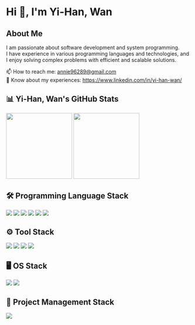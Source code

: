 # Hi 👋, I'm Yi-Han, Wan  

## About Me  
I am passionate about software development and system programming.  
I have experience in various programming languages and technologies, and I enjoy solving complex problems with efficient and scalable solutions.  

📫 How to reach me: annie96289@gmail.com  
🔗 Know about my experiences: https://www.linkedin.com/in/yi-han-wan/

## 📊 Yi-Han, Wan's GitHub Stats  
<div align="left">
  <img height="180em" src="https://github-readme-stats.vercel.app/api?username=56han&show_icons=true&theme=dark" />
  <img height="180em" src="https://github-readme-stats.vercel.app/api/top-langs/?username=56han&layout=compact&langs_count=6&theme=dark" />
</div>


## 🛠 Programming Language Stack  
<p align="left">
  <a href="https://www.cprogramming.com/"><img src="https://img.shields.io/badge/-C-A8B9CC?style=flat-square&logo=c&logoColor=white"/></a>
  <a href="https://isocpp.org/"><img src="https://img.shields.io/badge/-C++-00599C?style=flat-square&logo=c%2B%2B&logoColor=white"/></a>
  <a href="https://www.python.org/"><img src="https://img.shields.io/badge/-Python-3776AB?style=flat-square&logo=python&logoColor=white"/></a>
  <a href="https://opencv.org/"><img src="https://img.shields.io/badge/-OpenCV-5C3EE8?style=flat-square&logo=opencv&logoColor=white"/></a>
  <a href="https://www.mathworks.com/products/matlab.html"><img src="https://img.shields.io/badge/-MATLAB-0076A8?style=flat-square&logo=mathworks&logoColor=white"/></a>
  <a href="https://www.mysql.com/"><img src="https://img.shields.io/badge/-SQL-4479A1?style=flat-square&logo=mysql&logoColor=white"/></a>
</p>

## ⚙️ Tool Stack  
<p align="left">
  <a href="https://git-scm.com/"><img src="https://img.shields.io/badge/-Git-F05032?style=flat-square&logo=git&logoColor=white"/></a>
  <a href="https://visualstudio.microsoft.com/"><img src="https://img.shields.io/badge/-Visual_Studio-5C2D91?style=flat-square&logo=visual-studio&logoColor=white"/></a>
  <a href="https://developer.nvidia.com/cuda-zone"><img src="https://img.shields.io/badge/-CUDA-76B900?style=flat-square&logo=nvidia&logoColor=white"/></a>
  <a href="https://dotnet.microsoft.com/en-us/apps/aspnet"><img src="https://img.shields.io/badge/-ASP.NET-512BD4?style=flat-square&logo=dotnet&logoColor=white"/></a>
</p>

## 🖥 OS Stack  
<p align="left">
  <a href="https://www.linux.org/"><img src="https://img.shields.io/badge/-Linux-FCC624?style=flat-square&logo=linux&logoColor=black"/></a>
  <a href="https://ubuntu.com/"><img src="https://img.shields.io/badge/-Ubuntu-E95420?style=flat-square&logo=ubuntu&logoColor=white"/></a>
</p>

## 📌 Project Management Stack  
<p align="left">
  <a href="https://github.com/"><img src="https://img.shields.io/badge/-GitHub-181717?style=flat-square&logo=github&logoColor=white"/></a>
</p> 
